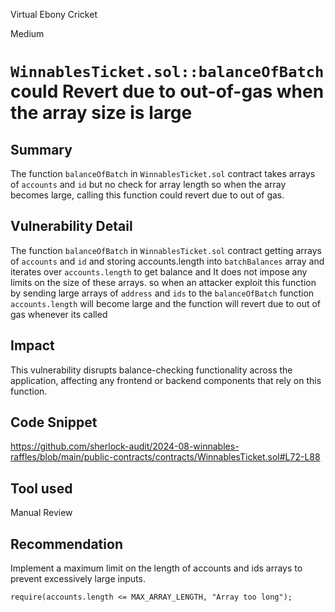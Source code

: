 Virtual Ebony Cricket

Medium

# `WinnablesTicket.sol::balanceOfBatch` could Revert due to out-of-gas when the array size is large

## Summary
The function `balanceOfBatch` in `WinnablesTicket.sol` contract takes arrays of `accounts` and `id` but no check for array length so when the array becomes large, calling this function could revert due to out of gas.

## Vulnerability Detail

The function `balanceOfBatch` in `WinnablesTicket.sol` contract getting arrays of `accounts` and `id` and storing accounts.length into `batchBalances` array and iterates over `accounts.length` to get balance and It does not impose any limits on the size of these arrays. so when an attacker exploit this function by sending large arrays of `address` and `ids` to the `balanceOfBatch` function `accounts.length`  will become large and the function will revert due to out of gas whenever its called

## Impact

This vulnerability disrupts balance-checking functionality across the application, affecting any frontend or backend components that rely on this function.

## Code Snippet
https://github.com/sherlock-audit/2024-08-winnables-raffles/blob/main/public-contracts/contracts/WinnablesTicket.sol#L72-L88

## Tool used

Manual Review

## Recommendation

Implement a maximum limit on the length of accounts and ids arrays to prevent excessively large inputs.
```solidity
require(accounts.length <= MAX_ARRAY_LENGTH, "Array too long");
```

